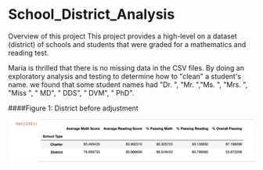 # School_District_Analysis

Overview of this project
This project provides a high-level on a dataset (district) of schools and students that were graded for a mathematics and reading test.

Maria is thrilled that there is no missing data in the CSV files. By doing an exploratory analysis and testing to determine how to "clean" a student's name. we found that some student names had "Dr. ", "Mr. ","Ms. ", "Mrs. ", "Miss ", " MD", " DDS", " DVM", " PhD".

####Figure 1: District before adjustment

<img src="https://github.com/poboisvert/School_District_Analysis/blob/main/Resources/images/district_mod.png?raw=true" width="750" />
